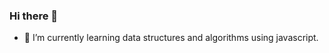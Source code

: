 ### Hi there 👋

<!--
**iamrohitanshu/iamrohitanshu** is a ✨ _special_ ✨ repository because its `README.md` (this file) appears on your GitHub profile.

Here are some ideas to get you started:
-->
- 🌱 I’m currently learning data structures and algorithms using javascript.

